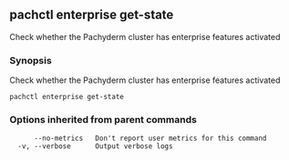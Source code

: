 ## pachctl enterprise get-state

Check whether the Pachyderm cluster has enterprise features activated

### Synopsis


Check whether the Pachyderm cluster has enterprise features activated

```
pachctl enterprise get-state
```

### Options inherited from parent commands

```
      --no-metrics   Don't report user metrics for this command
  -v, --verbose      Output verbose logs
```

